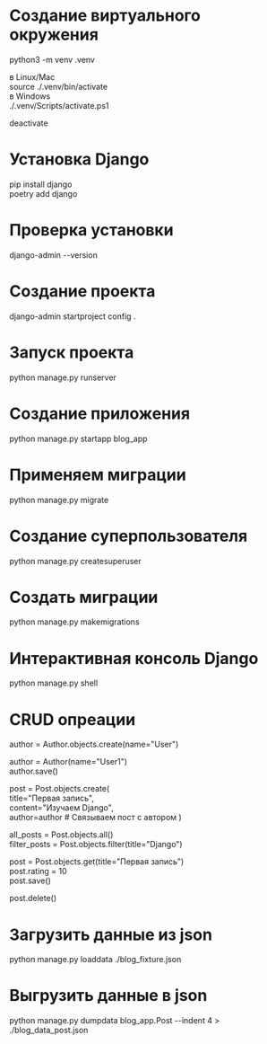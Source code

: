 # Создание виртуального окружения  
python3 -m venv .venv  
  
в Linux/Mac  
source ./.venv/bin/activate  
в Windows  
./.venv/Scripts/activate.ps1  
  
deactivate  
  
# Установка Django  
pip install django  
poetry add django  
  
# Проверка установки  
django-admin --version  
  
# Создание проекта  
django-admin startproject config .  
  
# Запуск проекта  
python manage.py runserver  
  
# Создание приложения  
python manage.py startapp blog_app  
  
# Применяем миграции  
python manage.py migrate  
  
# Создание суперпользователя  
python manage.py createsuperuser  
  
# Создать  миграции  
python manage.py makemigrations  
  
# Интерактивная консоль Django  
python manage.py shell  
  
# CRUD опреации  
author = Author.objects.create(name="User")  
  
author = Author(name="User1")  
author.save()  
  
post = Post.objects.create(  
    title="Первая запись",  
    content="Изучаем Django",  
    author=author  # Связываем пост с автором
)
  
all_posts = Post.objects.all()  
filter_posts = Post.objects.filter(title="Django")  
  
post = Post.objects.get(title="Первая запись")  
post.rating = 10  
post.save()  

post.delete()  


# Загрузить данные из json
python manage.py loaddata ./blog_fixture.json

# Выгрузить данные в json
python manage.py dumpdata blog_app.Post --indent 4 > ./blog_data_post.json